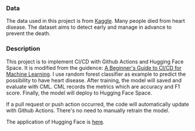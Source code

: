 ### Data
The data used in this project is from [Kaggle](https://www.kaggle.com/datasets/fedesoriano/heart-failure-prediction). Many people died from heart disease. The dataset aims to detect early and manage in advance to prevent the death.

### Description
This project is to implement CI/CD with Github Actions and Hugging Face Space. It is modified from the guidence: [A Beginner's Guide to CI/CD for Machine Learning](https://www.datacamp.com/tutorial/ci-cd-for-machine-learning).
I use random forest classifier as example to predict the possibility to have heart disease. After training, the model will saved and evaluate with CML. CML records the metrics which are accuracy and F1 score.
Finally, the model will deploy to Hugging Face Space.

If a pull request or push action occurred, the code will automatically update with Github Actions. There's no need to manually retrain the model.

The application of Hugging Face is [here](https://huggingface.co/spaces/sarahwei/Heart-Disease-Classification).
